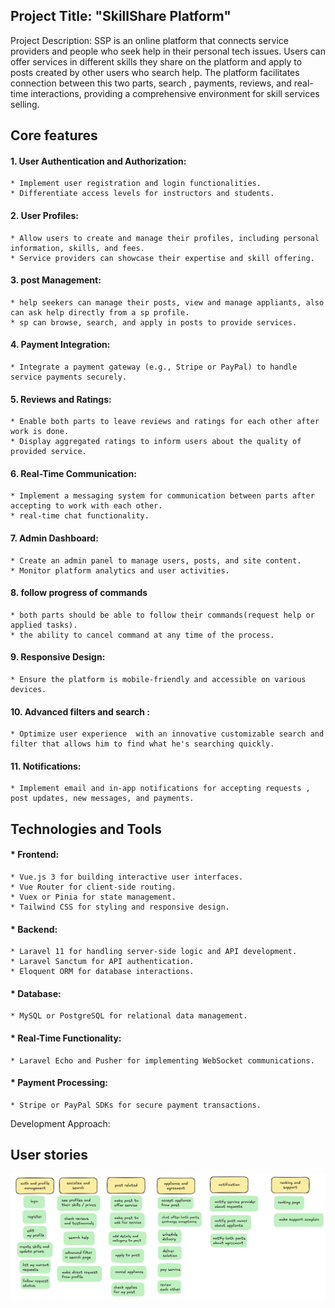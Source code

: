 ## Project Title: "SkillShare Platform"

Project Description: SSP is an online platform that connects service providers and people who seek help in their personal tech issues. Users can offer services in different skills they share on the platform and apply to posts created by other users who search help. The platform facilitates connection between this two parts, search , payments, reviews, and real-time interactions, providing a comprehensive environment for skill services selling.

## Core features

#### 1. User Authentication and Authorization:

    * Implement user registration and login functionalities.
    * Differentiate access levels for instructors and students.

#### 2. User Profiles:

    * Allow users to create and manage their profiles, including personal information, skills, and fees.
    * Service providers can showcase their expertise and skill offering.

#### 3. post Management:

    * help seekers can manage their posts, view and manage appliants, also can ask help directly from a sp profile.
    * sp can browse, search, and apply in posts to provide services.

#### 4. Payment Integration:

    * Integrate a payment gateway (e.g., Stripe or PayPal) to handle service payments securely.

#### 5. Reviews and Ratings:

    * Enable both parts to leave reviews and ratings for each other after work is done.
    * Display aggregated ratings to inform users about the quality of provided service.

#### 6. Real-Time Communication:

    * Implement a messaging system for communication between parts after accepting to work with each other.
    * real-time chat functionality.

#### 7. Admin Dashboard:

    * Create an admin panel to manage users, posts, and site content.
    * Monitor platform analytics and user activities.

#### 8. follow progress of commands

    * both parts should be able to follow their commands(request help or applied tasks).
    * the ability to cancel command at any time of the process.

#### 9. Responsive Design:

    * Ensure the platform is mobile-friendly and accessible on various devices.

#### 10. Advanced filters and search :

    * Optimize user experience  with an innovative customizable search and filter that allows him to find what he's searching quickly.

#### 11. Notifications:

    * Implement email and in-app notifications for accepting requests , post updates, new messages, and payments.

## Technologies and Tools

#### \* Frontend:

    * Vue.js 3 for building interactive user interfaces.
    * Vue Router for client-side routing.
    * Vuex or Pinia for state management.
    * Tailwind CSS for styling and responsive design.

#### \* Backend:

    * Laravel 11 for handling server-side logic and API development.
    * Laravel Sanctum for API authentication.
    * Eloquent ORM for database interactions.

#### \* Database:

    * MySQL or PostgreSQL for relational data management.

#### \* Real-Time Functionality:

    * Laravel Echo and Pusher for implementing WebSocket communications.

#### \* Payment Processing:

    * Stripe or PayPal SDKs for secure payment transactions.

Development Approach:

## User stories

<img src="user-stories.png" alt="user stories">
